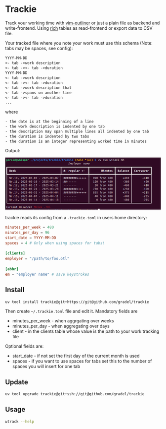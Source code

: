 # Trackie

Track your working time with [vim-outliner](https://github.com/vimoutliner/vimoutliner) or just a plain file
as backend and write-frontend.
Using [rich](https://github.com/Textualize/rich) tables as read-frontend or export data to CSV file.

Your tracked file where you note your work must use this schema
(Note: tabs may be spaces, see config):
```text
YYYY-MM-DD
<- tab ->work description
<- tab -><- tab ->duration
YYYY-MM-DD
<- tab ->work description
<- tab -><- tab ->duration
<- tab ->work description that
<- tab ->spans on another line
<- tab -><- tab ->duration
...
```
where

    - the date is at the beginning of a line
    - the work description is indented by one tab
    - the description may span multiple lines all indented by one tab
    - the duration is indented by two tabs
    - the duration is an integer representing worked time in minutes

Output:

![Output of trackie](images/output.png)

trackie reads its config from a `.trackie.toml` in users home directory:

```toml
minutes_per_week = 480
minutes_per_day = 96
start_date = YYYY-MM-DD
spaces = 4 # Only when using spaces for tabs!

[clients]
employer = "/path/to/foo.otl"

[abbr]
em = "employer name" # save keystrokes
```

Install
-------
```bash
uv tool install trackie@git+https://git@github.com/gradel/trackie
```
Then create `~/.trackie.toml` file and edit it. Mandatory fields are

- minutes_per_week - when aggrgating over weeks
- minutes_per_day - when aggregating over days
- client - in the clients table whose value is the path to your work tracking file

Optional fields are:

- start_date - if not set the first day of the current month is used
- spaces - if you want to use spaces for tabs set this to the number of spaces you will insert for one tab

Update
------
```bash
uv tool upgrade trackie@git+ssh://git@github.com/gradel/trackie
```
Usage
-----
```bash
wtrack --help
```
